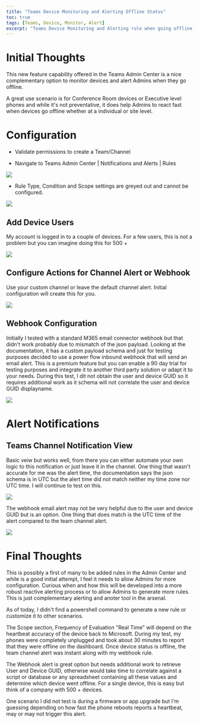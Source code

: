 ```yaml
---
title: "Teams Device Monitoring and Alerting Offline Status"
toc: true
tags: [Teams, Device, Monitor, Alert]
excerpt: "Teams Device Monitoring and Alerting rule when going offline and alerting a channel or webhook"
---
```


# Initial Thoughts

This new feature capability offered in the Teams Admin Center is a nice complementary option to monitor devices and alert Admins when they go offline.

A great use scenario is for Conference Room devices or Executive level phones and while it's not preventative, it does help Admins to react fast when devices go offline whether at a individual or site level.

# Configuration

- Validate permissions to create a Team/Channel

- Navigate to Teams Admin Center | Notifications and Alerts | Rules

![](../assets/images/TeamsAdminCenterNotificationandAlerts.png)



- Rule Type, Condition and Scope settings are greyed out and cannot be configured.



![](../assets/images/DeviceStateRule.png)

## Add Device Users

My account is logged in to a couple of devices. For a few users, this is not a problem but you can imagine doing this for 500 +

![](../assets/images/DeviceStateRuleAddUsers.png)

## Configure Actions for Channel Alert or Webhook

Use your custom channel or leave the default channel alert. Initial configuration will create this for you.

![](../assets/images/DeviceStateRuleActions.png)

## Webhook Configuration

Initially I tested with a standard M365 email connector webhook but that didn't work probably due to mismatch of the json payload. Looking at the documentation, it has a custom payload schema and just for testing purposes decided to use a power flow inbound webhook that will send an email alert.
This is a premium feature but you can enable a 90 day trial for testing purposes and integrate it to another third party solution or adapt it to your needs.
During this test, I dit not obtain the user and device GUID so it requires additional work as it schema will not correlate the user and device GUID displayname.

![](../assets/images/DeviceOfflineAlertWebhookFlow.png)

# Alert Notifications

## Teams Channel Notification View

Basic veiw but works well, from there you can either automate your own logic to this notification or just leave it in the channel. One thing that wasn't accurate for me was the alert time, the documentation says the json schema is in UTC but the alert time did not match neither my time zone nor UTC time. I will continue to test on this.

![](../assets/images/AlertinTeamsChannel.png)

The webhook email alert may not be very helpful due to the user and device GUID but is an option. One thing that does match is the UTC time of the alert compared to the team channel alert.

![](../assets/images/DeviceOfflineWebhookEmailAlert.png)



# Final Thoughts

This is possibly a first of many to be added rules in the Admin Center and while is a good initial attempt, I feel it needs to allow Admins for more configuration. Curious when and how this will be developed into a more robust reactive alerting process or to allow Admins to generate more rules. This is just complementary alerting and anoter tool in the arsenal.

As of today, I didn't find a powershell command to generate a new rule or customize it to other scenarios.

The Scope section, Frequency of Evaluation "Real Time" will depend on the heartbeat accuracy of the device back to Microsoft. During my test, my phones were completely unplugged and took about 30 minutes to report that they were offline on the dashboard. Once device status is offline, the team channel alert was instant along with my webhook rule.

The Webhook alert is great option but needs additional work to retrieve User and Device GUID, otherwise would take time to correlate against a script or database or any spreadsheet containing all these values and determine which device went offline. For a single device, this is easy but think of a company with 500 + devices.

One scenario I did not test is during a firmware or app upgrade but I'm guessing depending on how fast the phone reboots reports a heartbeat, may or may not trigger this alert.

